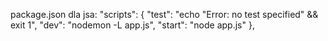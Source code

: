 package.json dla jsa:
"scripts": {
"test": "echo \"Error: no test specified\" && exit 1",
"dev": "nodemon -L app.js",
"start": "node app.js"
},
